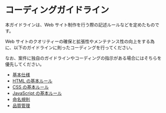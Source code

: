 # コーディングガイドライン

本ガイドラインは、Web サイト制作を行う際の記述ルールなどを定めたものです。

Web サイトのクオリティーの確保と拡張性やメンテナンス性の向上をする為に、以下のガイドラインに則ったコーディングを行ってください。

なお、案件に独自のガイドラインやコーディングの指示がある場合にはそちらを優先してください。


- [基本仕様](/guidelines/base)
- [HTML の基本ルール](/guidelines/html)
- [CSS の基本ルール](/guidelines/css)
- [JavaScript の基本ルール](/guidelines/javascript)
- [命名規則](/guidelines/naming)
- [品質管理](/guidelines/quality)
